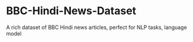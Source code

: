 # BBC-Hindi-News-Dataset
A rich dataset of BBC Hindi news articles, perfect for NLP tasks, language model
